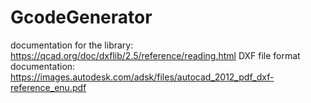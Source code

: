 # GcodeGenerator

documentation for the library: https://qcad.org/doc/dxflib/2.5/reference/reading.html
DXF file format documentation: https://images.autodesk.com/adsk/files/autocad_2012_pdf_dxf-reference_enu.pdf
